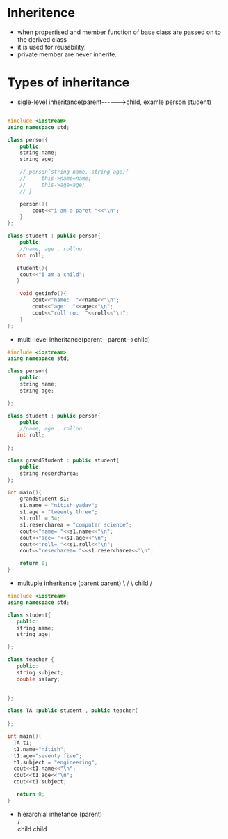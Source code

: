 # Inheritence
* when propertised and member function of base class are passed on to the derived class 
* it is used for reusability.
* private member are never inherite.

# Types of inheritance

* sigle-level inheritance(parent------>child, examle person student)
```cpp

#include <iostream>
using namespace std;

class person{
    public:
    string name;
    string age;

    // person(string name, string age){
    //     this->name=name;
    //     this->age=age;
    // }

    person(){
        cout<<"i am a paret "<<"\n";
    }
};

class student : public person{
    public:
    //name, age , rollno
   int roll;

   student(){
    cout<<"i am a child";
   }

    void getinfo(){
        cout<<"name:  "<<name<<"\n";
        cout<<"age:  "<<age<<"\n";
        cout<<"roll no:  "<<roll<<"\n";
    }
};
```
* multi-level inheritance(parent--parent-->child)

```cpp 
#include <iostream>
using namespace std;

class person{
    public:
    string name;
    string age;

};

class student : public person{
    public:
    //name, age , rollno
   int roll;

};

class grandStudent : public student{
    public:
    string resercharea;
};

int main(){
    grandStudent s1;
    s1.name = "nitish yadav";
    s1.age = "tweenty three";
    s1.roll = 34;
    s1.resercharea = "computer science";
    cout<<"name= "<<s1.name<<"\n";
    cout<<"age= "<<s1.age<<"\n";
    cout<<"roll= "<<s1.roll<<"\n";
    cout<<"resecharea= "<<s1.resercharea<<"\n";

    return 0;
}
```
* multuple inheritence (parent       parent)
                          \             /
                           \   child   /
 ```cpp
#include <iostream>
using namespace std;

class student{
    public:
    string name;
    string age;

};

class teacher {
    public:
    string subject;
    double salary;
   

};

class TA :public student , public teacher{
  
};

int main(){
   TA t1;
   t1.name="nitish";
   t1.age="seventy five";
   t1.subject = "engineering";
   cout<<t1.name<<"\n";
   cout<<t1.age<<"\n";
   cout<<t1.subject;

    return 0;
}
```                          
* hierarchial inhetance (parent)   
                         /     \
                    child       child                          
```cpp

